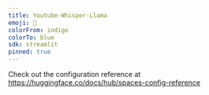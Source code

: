 ```yaml
---
title: Youtube-Whisper-Llama
emoji: 🦙
colorFrom: indigo
colorTo: blue
sdk: streamlit
pinned: true
---
```


Check out the configuration reference at https://huggingface.co/docs/hub/spaces-config-reference